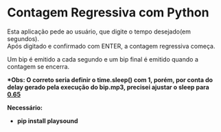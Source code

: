 # Contagem Regressiva com Python

Esta aplicação pede ao usuário, que digite o tempo desejado(em segundos).<br>
Após digitado e confirmado com ENTER, a contagem regressiva começa.

Um bip é emitido a cada segundo e um bip final é emitido quando a contagem
se encerra.

<b>*Obs: O correto seria definir o time.sleep() com 1, porém, por conta do 
delay gerado pela execução do bip.mp3, precisei ajustar o sleep para <u>0.65</u><b>

Necessário:<br>
- pip install playsound
